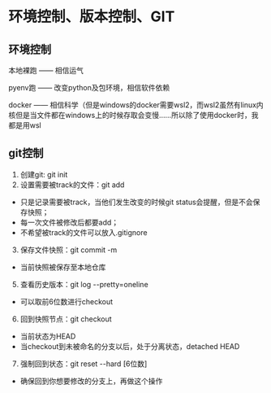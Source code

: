 # 环境控制、版本控制、GIT

## 环境控制

本地裸跑 —— 相信运气

pyenv跑 —— 改变python及包环境，相信软件依赖

docker —— 相信科学（但是windows的docker需要wsl2，而wsl2虽然有linux内核但是当文件都在windows上的时候存取会变慢……所以除了使用docker时，我都是用wsl

## git控制
1. 创建git: git init
2. 设置需要被track的文件：git add 
  - 只是记录需要被track，当他们发生改变的时候git status会提醒，但是不会保存快照；
  - 每一次文件被修改后都要add；
  - 不希望被track的文件可以放入.gitignore
3. 保存文件快照：git commit -m
  - 当前快照被保存至本地仓库
5. 查看历史版本：git log --pretty=oneline 
  - 可以取前6位数进行checkout
6. 回到快照节点：git checkout
  - 当前状态为HEAD
  - 当checkout到未被命名的分支以后，处于分离状态，detached HEAD
7. 强制回到状态：git reset --hard \[6位数\]
  - 确保回到你想要修改的分支上，再做这个操作

